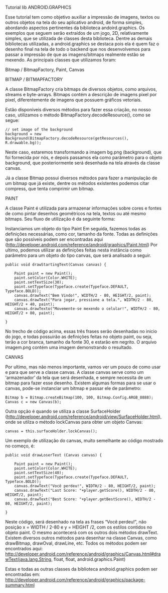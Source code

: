 Tutorial lib ANDROID.GRAPHICS

Esse tutorial tem como objetivo auxiliar a impressão de imagens, textos ou outros objetos na tela do seu aplicativo android, de forma simples, abordando aspectos pertinentes da biblioteca andoird.graphics. Os exemplos que seguem serão extraídos de um jogo, 2D, relativamente simples, que se utilizada de classes desta biblioteca.
    Dentre as demais bibliotecas utilizadas, a android.graphics se destaca pois ela é quem faz o desenho final na tela de todo o backend que nos desenvolvemos para passar a impressão de que as imagens/bitmaps realmente estão se mexendo.
    As principais classes que utilizamos foram:

Bitmap / BitmapFactory, 
Paint, 
Canvas


BITMAP / BITMAPFACTORY


A classe BitmapFactory cria bitmaps de diversos objetos, como arquivos, streams e byte-arrays. Bitmaps contém a descrição de imagens pixel por pixel, diferentemente de imagens que possuem gráficos vetoriais. 

Estão disponíveis diversos métodos para fazer essa criação, no nosso caso, utilizamos o método BitmapFactory.decodeResource(), como se segue:

	// set image of the background
	background = new Background(BitmapFactory.decodeResource(getResources(), R.drawable.bg));

Neste caso, estaremos transformando a imagem bg.png (background), que foi fornecida por nós, e depois passamos ela como parâmetro para o objeto background, que posteriormente será desenhada na tela através da classe canvas.

Já a classe Bitmap possui diversos métodos para fazer a manipulação de um bitmap que já existe, dentre os métodos existentes podemos citar compress, que tenta comprimir um bitmap.


PAINT 


A classe Paint é utilizada para armazenar informações sobre cores e fontes de como pintar desenhos geométricos na tela, textos ou até mesmo bitmaps. Seu fluxo de utilização é da seguinte forma:

Instanciamos um objeto do tipo Paint
Em seguida, fazemos todas as definições necessárias, como cor, tamanho da fonte. Todas as definições que são possíveis podem ser encontradas aqui (http://developer.android.com/reference/android/graphics/Paint.html)
Por ultimo, podemos utilizar as definições feitas nesta instância como parâmetro para um objeto do tipo canvas, que será analisado a seguir.

	public void drawStartingText(Canvas canvas) {

		Paint paint = new Paint();
		paint.setColor(Color.WHITE);
		paint.setTextSize(30);
		paint.setTypeface(Typeface.create(Typeface.DEFAULT, Typeface.BOLD));
		canvas.drawText("Bem Vindo!", WIDTH/2 - 80, HEIGHT/2, paint);
		canvas.drawText("Para jogar, pressione a tela.", WIDTH/2 - 80, HEIGHT/2 + 40, paint);
		canvas.drawTexto("Movemente-se mexendo o celular!", WIDTH/2 - 80, HEIGHT/2 + 80, paint);

	}





No trecho de código acima, essas três frases serão desenhadas no inicio do jogo, e todas possuirão as definições feitas no objeto paint, ou seja, terão a cor branca, tamanho da fonte 30, e estarão em negrito. O arquivo imagem.png contém uma imagem demonstrando o resultado.


CANVAS


Por ultimo, mas não menos importante, vamos ver um pouco de como usar e para que serve a classe canvas. A classe canvas serve como um ‘armazenador’ da tela que será desenhada, e sempre necessita de um bitmap para fazer esse desenho. Existem algumas formas para se usar o canvas, pode-se instanciar um bitmap e passar ele de parâmetro:

	Bitmap b = Bitmap.createBitmap(100, 100, Bitmap.Config.ARGB_8888);
	Canvas c = new Canvas(b);

Outra opção é quando se utiliza a classe SurfaceHolder (http://developer.android.com/reference/android/view/SurfaceHolder.html), onde se utilza o método lockCanvas para obter um objeto Canvas:

	canvas = this.surfaceHolder.lockCanvas();

Um exemplo de utilização do canvas, muito semelhante ao código mostrado no começo, é:

	public void drawLoserText (Canvas canvas) {

		Paint paint = new Paint();
		paint.setColor(Color.WHITE);
		paint.setTextSize(40);
		paint.setTypeface(Typeface.create(Typeface.DEFAULT, Typeface.BOLD));
		canvas.drawText("Você perdeu!", WIDTH/2 - 80, HEIGHT/2, paint);
		canvas.drawText("Last Score: "+player.getScore(), WIDTH/2 - 80, HEIGHT/2, paint);
		canvas.drawText("Best Score: "+player.getBestScore(), WIDTH/2 - 80, HEIGHT/2, paint);

	}

Neste código, será desenhado na tela as frases “Você perdeu!”, não posição x = WIDTH / 2-80 e y = HEIGHT /2, com os estilos contidos no objeto paint. O mesmo acontecerá com os outros dois métodos drawText.
Existem diversos outros métodos para desenhar na classe Canvas, como drawBitmap, drawOval, drawLine, etc. Todos os métodos podem ser encontrados aqui: http://developer.android.com/reference/android/graphics/Canvas.html#drawText(java.lang.String, float, float, android.graphics.Paint)

Estas e todas as outras classes da biblioteca android.graphics podem ser encontradas em: http://developer.android.com/reference/android/graphics/package-summary.html

